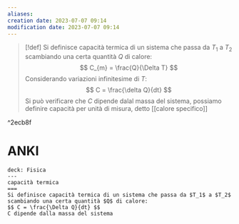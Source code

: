 ```yaml
---
aliases: 
creation date: 2023-07-07 09:14
modification date: 2023-07-07 09:14
---
```


>[!def]
>Si definisce capacità termica di un sistema che passa da $T_{1}$ a $T_{2}$ scambiando una certa quantità $Q$ di calore:
>$$ C_{m} = \frac{Q}{\Delta T} $$
>Considerando variazioni infinitesime di $T$:
>$$ C = \frac{\delta Q}{dt}  $$
>Si può verificare che $C$ dipende dalal massa del sistema, possiamo definire capacità per unità di misura, detto [[calore specifico]]

^2ecb8f

# ANKI

```anki
deck: Fisica
---
capacità termica
===
Si definisce capacità termica di un sistema che passa da $T_1$ a $T_2$ scambiando una certa quantità $Q$ di calore:
$$ C = \frac{\Delta Q}{dt} $$
C dipende dalla massa del sistema
```

